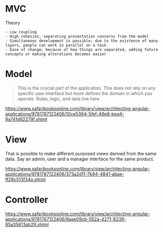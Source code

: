 # MVC

Theory

```
- Low coupling
- High cohesion, separating presentation concerns from the model
- Simultaneous development is possible; due to the existence of many layers, people can work in parallel on a task
- Ease of change; because of how things are separated, adding future concepts or making alterations becomes easier 
```

# Model

> This is the crucial part of the application. This does not rely on any specific user interface but more defines the domain in which you operate. Rules, logic, and data live here.

https://www.safaribooksonline.com/library/view/architecting-angular-applications/9781787122406/10ce5364-5fef-49e8-bea4-9a741d62279f.xhtml 

# View

That is possible to make different purposed views derived from the same data. Say an admin, user and a manager interface for the same product.

https://www.safaribooksonline.com/library/view/architecting-angular-applications/9781787122406/373a2d11-7b94-4841-abae-ff29c513f34a.xhtml

# Controller

https://www.safaribooksonline.com/library/view/architecting-angular-applications/9781787122406/9aae09cb-552a-4271-8239-95a35613ab29.xhtml